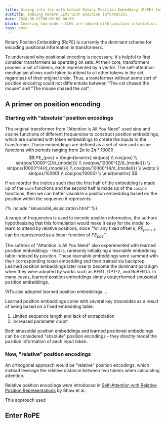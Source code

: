 ```yaml
---
title: Diving into the math behind Rotary Position Embedding (RoPE) for LLMs and ViTs
subtitle: Imbuing modern LLMs with position information.
date: 2024-08-01T00:00:00-08:00
blurb: Covering how modern LLMs are imbued with position information.
tags: post
---
```


Rotary Position Embedding (RoPE) is currently the dominant scheme for encoding positional information in transformers.

To understand why positional encoding is necessary, it's helpful to first consider transformers as operating on sets. At their core, transformers process a set of tokens, each represented by a vector. The self-attention mechanism allows each token to attend to all other tokens in the set, regardless of their original order. Thus, a transformer without some sort of position encoding could not differentiate between "The cat chased the mouse" and "The mouse chased the cat".

## A primer on position encoding

### Starting with "absolute" position encodings
The original transformer from "Attention is All You Need" used sine and cosine functions of different frequencies to construct position embeddings, which are summed with token embeddings to create the inputs to the transformer. Those embeddings are defined as a set of sine and cosine functions with periods ranging from $2\pi$ to $2\pi * 10000$:
$$
PE_{pos} = \begin{bmatrix}
sin(pos) \\
cos(pos) \\
sin(pos/10000^{2/d_{model}}) \\
cos(pos/10000^{2/d_{model}}) \\
sin(pos/10000^{4/d_{model}}) \\
cos(pos/10000^{4/d_{model}}) \\
\vdots \\
sin(pos/10000) \\
cos(pos/10000) \\
\end{bmatrix}
$$

If we reorder the indices such that the first half of the embedding is made up of the `sine` functions and the second half is made up of the `cosine` functions, then we can better visualize a position embedding based on the position within the sequence it represents:

{% include "sinusoidal_visualization.html" %}


A range of frequencies is used to encode position information, the authors hypothesizing that this formulation would make it easy for the model to learn to attend by relative positions, since "for any fixed offset $k$, $PE_{pos+k}$ can be represented as a linear function of $PE_{pos}$."

The authors of "Attention is All You Need" also experimented with learned position embeddings - that is, randomly initializing a learnable embedding table indexed by position. These learnable embeddings were summed with their corresponding token embedding and then trained via backprop. Learned position embeddings later rose to become the dominant paradigm when they were adopted by works such as BERT, GPT-2, and RoBERTa. In many cases, learned position embeddings simply outperformed sinusoidal position embeddings.

ViTs also adopted learned position embeddings....

Learned position embeddings come with several key downsides as a result of being based on a fixed embedding table:
1. Limited sequence length and lack of extrapolation
2. Increased parameter count

Both sinusoidal position embeddings and learned positional embeddings can be considered "absolute" position encodings - they directly model the position information of each input token.

### Now, "relative" position encodings
An orthogonal approach would be "relative" position encodings, which instead leverage the relative distance between two tokens when calculating attention.

Relative position encodings were introduced in [Self-Attention with Relative Position Representations](https://arxiv.org/pdf/1803.02155) by Shaw et al.

This approach used

## Enter RoPE
